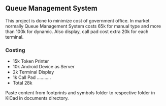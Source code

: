 ## Queue Management System
This project is done to minimize cost of government office. In market normally Queue Management System costs 65k for manual type and more than 100k for dynamic. Also display, call pad cost extra 20k for each terminal.

### Costing
- 15k Token Printer
- 10k Android Device as Server
- 2k Terminal Display
- 1k Call Pad
...........
- Total 28k

Paste content from footprints and symbols folder to respective folder in KiCad in documents directory.

